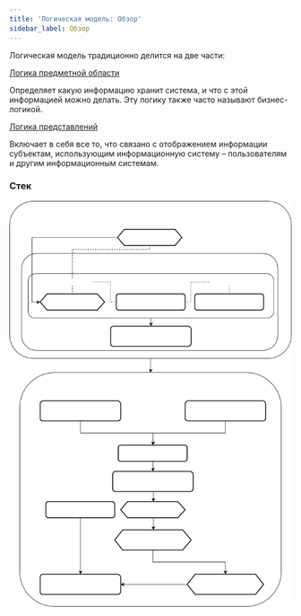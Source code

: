 ```yaml
---
title: 'Логическая модель: Обзор'
sidebar_label: Обзор
---
```


Логическая модель традиционно делится на две части:

[Логика предметной области](Domain_logic.md)

Определяет какую информацию хранит система, и что с этой информацией можно делать. Эту логику также часто называют бизнес-логикой.

[Логика представлений](View_logic.md)

Включает в себя все то, что связано с отображением информации субъектам, использующим информационную систему – пользователям и другим информационным системам.

### Стек


![](download/temp/svgout7375798957338207361.png)
